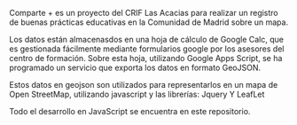 Comparte + es un proyecto del CRIF Las Acacias para realizar un registro de buenas prácticas educativas en la Comunidad de Madrid sobre un mapa. 

Los datos están almacenasdos en una hoja de cálculo de Google Calc, que es gestionada fácilmente mediante formularios google por los asesores del centro de formación. Sobre esta hoja, utilizando Google Apps Script, se ha programado un servicio que exporta los datos en formato GeoJSON. 

Estos datos en geojson son utilizados para representarlos en un mapa de Open StreetMap, utilizando javascript y las librerías: Jquery Y LeafLet

Todo el desarrollo en JavaScript se encuentra en este repositorio.

